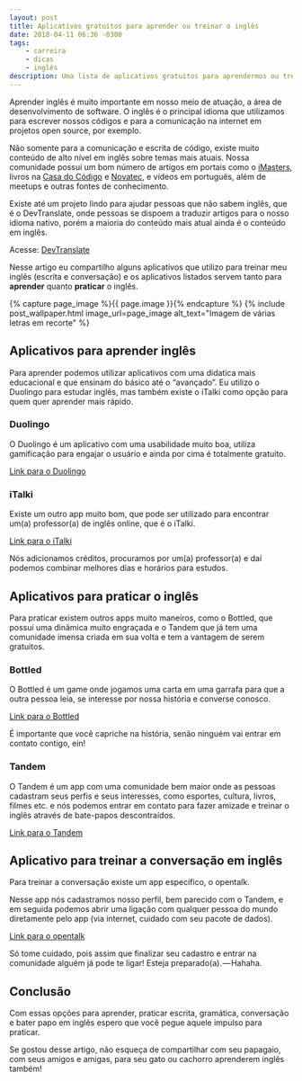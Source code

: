 ```yaml
---
layout: post
title: Aplicativos gratuitos para aprender ou treinar o inglês
date: 2018-04-11 06:36 -0300
tags:
    - carreira
    - dicas
    - inglês
description: Uma lista de aplicativos gratuitos para aprendermos ou treinarmos nosso inglês
---
```

Aprender inglês é muito importante em nosso meio de atuação, a área de desenvolvimento de software. O inglês é o principal idioma que utilizamos para escrever nossos códigos e para a comunicação na internet em projetos open source, por exemplo.

Não somente para a comunicação e escrita de código, existe muito conteúdo de alto nível em inglês sobre temas mais atuais. Nossa comunidade possui um bom número de artigos em portais como o [iMasters](https://imasters.com.br/perfil/williamoliveirasouza), livros na [Casa do Código](https://www.casadocodigo.com.br/) e [Novatec](https://novatec.com.br/), e vídeos em português, além de meetups e outras fontes de conhecimento.

Existe até um projeto lindo para ajudar pessoas que não sabem inglês, que é o DevTranslate, onde pessoas se dispoem a traduzir artigos para o nosso idioma nativo, porém a maioria do conteúdo mais atual ainda é o conteúdo em inglês.

Acesse: [DevTranslate](https://medium.com/devtranslate)

Nesse artigo eu compartilho alguns aplicativos que utilizo para treinar meu inglês (escrita e conversação) e os aplicativos listados servem tanto para **aprender** quanto **praticar** o inglês.

{% capture page_image %}{{ page.image }}{% endcapture %}
{% include post_wallpaper.html image_url=page_image alt_text="Imagem de várias letras em recorte" %}

## Aplicativos para aprender inglês

Para aprender podemos utilizar aplicativos com uma didatica mais educacional e que ensinam do básico até o “avançado”. Eu utilizo o Duolingo para estudar inglês, mas também existe o iTalki como opção para quem quer aprender mais rápido.

### Duolingo

O Duolingo é um aplicativo com uma usabilidade muito boa, utiliza gamificação para engajar o usuário e ainda por cima é totalmente gratuito.

[Link para o Duolingo](https://www.duolingo.com/)

### iTalki

Existe um outro app muito bom, que pode ser utilizado para encontrar um(a) professor(a) de inglês online, que é o iTalki.

[Link para o iTalki](https://www.italki.com/home)

Nós adicionamos créditos, procuramos por um(a) professor(a) e daí podemos combinar melhores dias e horários para estudos.

## Aplicativos para praticar o inglês

Para praticar existem outros apps muito maneiros, como o Bottled, que possui uma dinâmica muito engraçada e o Tandem que já tem uma comunidade imensa criada em sua volta e tem a vantagem de serem gratuitos.

### Bottled

O Bottled é um game onde jogamos uma carta em uma garrafa para que a outra pessoa leia, se interesse por nossa história e converse conosco.

[Link para o Bottled](https://bottledapp.com/)

É importante que você capriche na história, senão ninguém vai entrar em contato contigo, ein!

### Tandem

O Tandem é um app com uma comunidade bem maior onde as pessoas cadastram seus perfis e seus interesses, como esportes, cultura, livros, filmes etc. e nós podemos entrar em contato para fazer amizade e treinar o inglês através de bate-papos descontraídos.

[Link para o Tandem](https://www.tandem.net/)

## Aplicativo para treinar a conversação em inglês

Para treinar a conversação existe um app específico, o opentalk.

Nesse app nós cadastramos nosso perfil, bem parecido com o Tandem, e em seguida podemos abrir uma ligação com qualquer pessoa do mundo diretamente pelo app (via internet, cuidado com seu pacote de dados).

[Link para o opentalk](https://opentalk.to/)

Só tome cuidado, pois assim que finalizar seu cadastro e entrar na comunidade alguém já pode te ligar! Esteja preparado(a). — Hahaha.

## Conclusão

Com essas opções para aprender, praticar escrita, gramática, conversação e bater papo em inglês espero que você pegue aquele impulso para praticar.

Se gostou desse artigo, não esqueça de compartilhar com seu papagaio, com seus amigos e amigas, para seu gato ou cachorro aprenderem inglês também!
